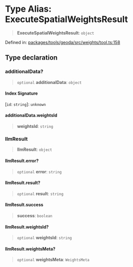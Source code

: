 # Type Alias: ExecuteSpatialWeightsResult

> **ExecuteSpatialWeightsResult**: `object`

Defined in: [packages/tools/geoda/src/weights/tool.ts:158](https://github.com/GeoDaCenter/openassistant/blob/bc4037be52d89829440fcc4aaa1010be73719d16/packages/tools/geoda/src/weights/tool.ts#L158)

## Type declaration

### additionalData?

> `optional` **additionalData**: `object`

#### Index Signature

\[`id`: `string`\]: `unknown`

#### additionalData.weightsId

> **weightsId**: `string`

### llmResult

> **llmResult**: `object`

#### llmResult.error?

> `optional` **error**: `string`

#### llmResult.result?

> `optional` **result**: `string`

#### llmResult.success

> **success**: `boolean`

#### llmResult.weightsId?

> `optional` **weightsId**: `string`

#### llmResult.weightsMeta?

> `optional` **weightsMeta**: `WeightsMeta`
